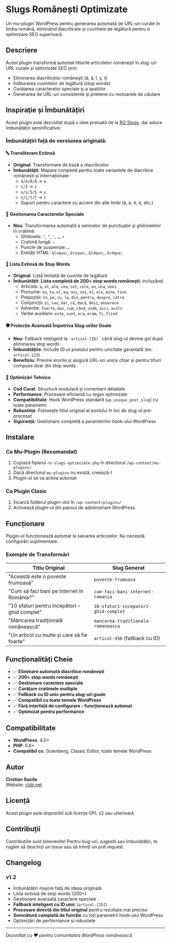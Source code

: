 # Slugs Românești Optimizate

Un mu-plugin WordPress pentru generarea automată de URL-uri curate în limba română, eliminând diacriticele și cuvintele de legătură pentru o optimizare SEO superioară.

## Descriere

Acest plugin transformă automat titlurile articolelor românești în slug-uri URL curate și optimizate SEO prin:
- Eliminarea diacriticelor românești (ă, â, î, ș, ț)
- Înlăturarea cuvintelor de legătură (stop words)
- Curățarea caracterelor speciale și a spațiilor
- Generarea de URL-uri consistente și prietene cu motoarele de căutare

## Inspirație și Îmbunătățiri

Acest plugin este dezvoltat după o idee preluată de la [RO Slugs](https://wordpress.com/plugins/ro-slugs), dar aduce îmbunătățiri semnificative:

### Îmbunătățiri față de versiunea originală:

#### 🔤 **Transliterare Extinsă**
- **Original**: Transformare de bază a diacriticelor
- **Îmbunătățit**: Mapare completă pentru toate variantele de diacritice românești și internaționale:
  - `ă/â/Ă/Â` → `a`
  - `î/Î` → `i` 
  - `ș/ş/Ș/Ş` → `s`
  - `ț/ţ/Ț/Ţ` → `t`
  - Suport pentru caractere cu accent din alte limbi (à, á, è, é, etc.)

#### 📝 **Gestionarea Caracterelor Speciale**
- **Nou**: Transformarea automată a semnelor de punctuație și ghilimelelor în cratimă:
  - Ghilimele: `"`, `"`, `'`, `„`, `»`
  - Cratimă lungă: `–`
  - Puncte de suspensie: `…`
  - Entități HTML: `&lsquo;`, `&rsquo;`, `&ldquo;`, `&rdquo;`

#### 🚫 **Lista Extinsă de Stop Words**
- **Original**: Listă limitată de cuvinte de legătură
- **Îmbunătățit**: **Lista completă de 200+ stop words românești**, incluzând:
  - Articole: `a`, `al`, `ale`, `cea`, `cel`, `cele`, `un`, `una`, `unei`
  - Pronume: `eu`, `tu`, `el`, `ea`, `noi`, `voi`, `ei`, `ele`, `mine`, `tine`
  - Prepoziții: `în`, `pe`, `cu`, `la`, `din`, `pentru`, `despre`, `către`
  - Conjuncții: `și`, `sau`, `dar`, `că`, `dacă`, `deși`, `deoarece`
  - Adverbe: `foarte`, `mai`, `cum`, `când`, `unde`, `aici`, `acolo`
  - Verbe auxiliare: `este`, `sunt`, `era`, `eram`, `fi`, `fiind`

#### 🛡️ **Protecție Avansată Împotriva Slug-urilor Goale**
- **Nou**: Fallback inteligent la `'articol-[ID]'` când slug-ul devine gol după eliminarea stop words
- **Îmbunătățire**: Include ID-ul postului pentru unicitate garantată (ex: `articol-123`)
- **Beneficiu**: Previne erorile și asigură URL-uri unice chiar și pentru titluri compuse doar din stop words

#### 🔧 **Optimizări Tehnice**
- **Cod Curat**: Structură modulară și comentarii detaliate
- **Performance**: Procesare eficientă cu regex optimizate
- **Compatibilitate**: Hook WordPress standard (`wp_unique_post_slug`) cu toate parametrii
- **Robustețe**: Folosește titlul original al postului în loc de slug-ul pre-procesat
- **Siguranță**: Gestionare completă a parametrilor hook-ului WordPress

## Instalare

### Ca Mu-Plugin (Recomandat)
1. Copiază fișierul `ro-slugs-optimizate.php` în directorul `/wp-content/mu-plugins/`
2. Dacă directorul `mu-plugins` nu există, creează-l
3. Plugin-ul se va activa automat

### Ca Plugin Clasic
1. Încarcă folderul plugin-ului în `/wp-content/plugins/`
2. Activează plugin-ul din panoul de administrare WordPress

## Funcționare

Plugin-ul funcționează automat la salvarea articolelor. Nu necesită configurări suplimentare.

### Exemple de Transformări

| Titlu Original | Slug Generat |
|---|---|
| "Această este o poveste frumoasă" | `poveste-frumoasa` |
| "Cum să faci bani pe internet în România?" | `cum-faci-bani-internet-romania` |
| "10 sfaturi pentru începători – ghid complet" | `10-sfaturi-incepatori-ghid-complet` |
| "Mâncarea tradițională românească" | `mancarea-traditionala-romaneasca` |
| "Un articol cu multe și care să fie foarte" | `articol-456` (fallback cu ID) |

## Funcționalități Cheie

- ✅ **Eliminare automată diacritice românești**
- ✅ **200+ stop words românești**
- ✅ **Gestionare caractere speciale**
- ✅ **Curățare cratimele multiple**
- ✅ **Fallback cu ID unic pentru slug-uri goale**
- ✅ **Compatibil cu toate temele WordPress**
- ✅ **Fără interfață de configurare - funcționează automat**
- ✅ **Optimizat pentru performance**

## Compatibilitate

- **WordPress**: 4.0+
- **PHP**: 5.6+
- **Compatibil cu**: Gutenberg, Classic Editor, toate temele WordPress

## Autor

**Cristian Sucila**  
Website: [clsb.net](https://clsb.net)

## Licență

Acest plugin este disponibil sub licența GPL v2 sau ulterioară.

## Contribuții

Contribuțiile sunt binevenite! Pentru bug-uri, sugestii sau îmbunătățiri, te rugăm să deschizi un issue sau să trimiți un pull request.

## Changelog

### v1.2
- Îmbunătățiri majore față de ideea originală
- Lista extinsă de stop words (200+)
- Gestionare avansată caractere speciale
- **Fallback inteligent cu ID unic** (`articol-[ID]`)
- **Procesare directă din titlul original** pentru rezultate mai precise
- **Semnătură completă de funcție** cu toți parametrii hook-ului WordPress
- Optimizări de performance și robustețe

---

*Dezvoltat cu ❤️ pentru comunitatea WordPress românească*